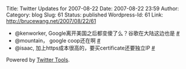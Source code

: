 Title: Twitter Updates for 2007-08-22
Date: 2007-08-22 23:59
Author:  
Category: blog
Slug: 61
Status: published
Wordpress-Id: 61
Link: http://brucewang.net/2007/08/22/61

-   @kenworker, Google离开美国之后都变傻了么？谷歌在大陆这边也是
    [\#](http://twitter.com/number5/statuses/219287192)
-   @mountain， google coop还在啊
    [\#](http://twitter.com/number5/statuses/219549972)
-   @isaac, 加上https成本很高的，要买certificate还要独立IP
    [\#](http://twitter.com/number5/statuses/219809392)

Powered by [Twitter Tools](http://alexking.org/projects/wordpress).
